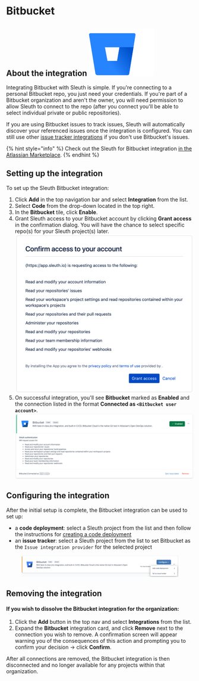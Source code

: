 # Bitbucket

## About the integration <img src="../../.gitbook/assets/bitbucket-2x-blue.png" alt="" data-size="line">

Integrating Bitbucket with Sleuth is simple. If you're connecting to a personal Bitbucket repo, you just need your credentials. If you're part of a Bitbucket organization and aren't the owner, you will need permission to allow Sleuth to connect to the repo (after you connect you'll be able to select individual private or public repositories).

If you are using Bitbucket issues to track issues, Sleuth will automatically discover your referenced issues once the integration is configured. You can still use other [issue tracker integrations](../issue-trackers/) if you don't use Bitbucket's issues.

{% hint style="info" %}
Check out the Sleuth for Bitbucket integration [in the Atlassian Marketplace](https://marketplace.atlassian.com/apps/1223448/sleuth-for-bitbucket?hosting=cloud\&tab=overview).
{% endhint %}

## Setting up the integration

To set up the Sleuth Bitbucket integration:

1. Click **Add** in the top navigation bar and select **Integration** from the list.
2. Select **Code** from the drop-down located in the top right.
3. In the **Bitbucket** tile, click **Enable**.
4. Grant Sleuth access to your Bitbucket account by clicking **Grant access** in the confirmation dialog. You will have the chance to select specific repo(s) for your Sleuth project(s) later.\
   ![](../../.gitbook/assets/bitbucket-confirmation-dialog.png)
5. On successful integration, you'll see **Bitbucket** marked as **Enabled** and the connection listed in the format **Connected as `<Bitbucket user account>`**.\
   ![](<../../.gitbook/assets/image (2) (1) (1) (1).png>)

## Configuring the integration

After the initial setup is complete, the Bitbucket integration can be used to set up:

* a **code deployment**: select a Sleuth project from the list and then follow the instructions for [creating a code deployment](https://help.sleuth.io/modeling-your-deployments/code-deployments/creating-a-deployment)
* an **issue tracker**: select a Sleuth project from the list to set Bitbucket as the `Issue integration provider` for the selected project

<figure><img src="../../.gitbook/assets/image (1) (1) (1) (1) (1).png" alt=""><figcaption></figcaption></figure>

## Removing the integration

#### If you wish to dissolve the Bitbucket integration for the organization:

1. Click the **Add** button in the top nav and select **Integrations** from the list.
2. Expand the **Bitbucket** integration card, and click **Remove** next to the connection you wish to remove. A confirmation screen will appear warning you of the consequences of this action and prompting you to confirm your decision -> click **Confirm**.

After all connections are removed, the Bitbucket integration is then disconnected and no longer available for any projects within that organization.
